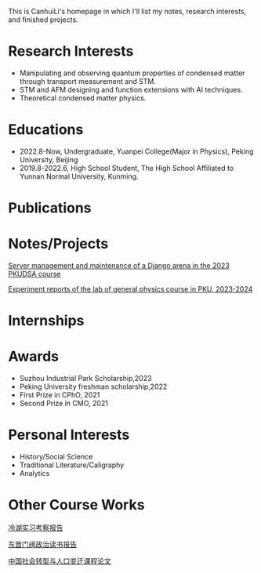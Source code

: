 This is CanhuiLi's homepage in which I'll list my notes, research interests, and finished projects. 

# Research Interests

- Manipulating and observing quantum properties of condensed matter through transport measurement and STM.
- STM and AFM designing and function extensions with AI techniques.
- Theoretical condensed matter physics.

# Educations

- 2022.8-Now, Undergraduate, Yuanpei College(Major in Physics), Peking University, Beijing
- 2019.8-2022.6, High School Student, The High School Affiliated to Yunnan Normal University, Kunming.

# Publications

# Notes/Projects 

[Server management and maintenance of a Django arena in the 2023 PKUDSA course](https://github.com/XueFengBoyanLiu/pkudsa.eraser.git)

[Experiment reports of the lab of general physics course in PKU, 2023-2024](https://github.com/CanhuiLiPhy/Lab_of_General_Physics_PKU.git)

# Internships

# Awards

- Suzhou Industrial Park Scholarship,2023
- Peking University freshman scholarship,2022
- First Prize in CPhO, 2021
- Second Prize in CMO, 2021

# Personal Interests

- History/Social Science
- Traditional Literature/Caligraphy
- Analytics

# Other Course Works

[冷湖实习考察报告](https://github.com/CanhuiLiPhy/CanhuiLiPhy.github.io/blob/master/OtherFiles/冷湖实习报告.pdf)

[东晋门阀政治读书报告](https://github.com/CanhuiLiPhy/CanhuiLiPhy.github.io/blob/master/OtherFiles/时代，门第与人物.pdf)

[中国社会转型与人口变迁课程论文](https://github.com/CanhuiLiPhy/CanhuiLiPhy.github.io/blob/master/OtherFiles/浅析疫情对中国流动人口的影响.pdf)

